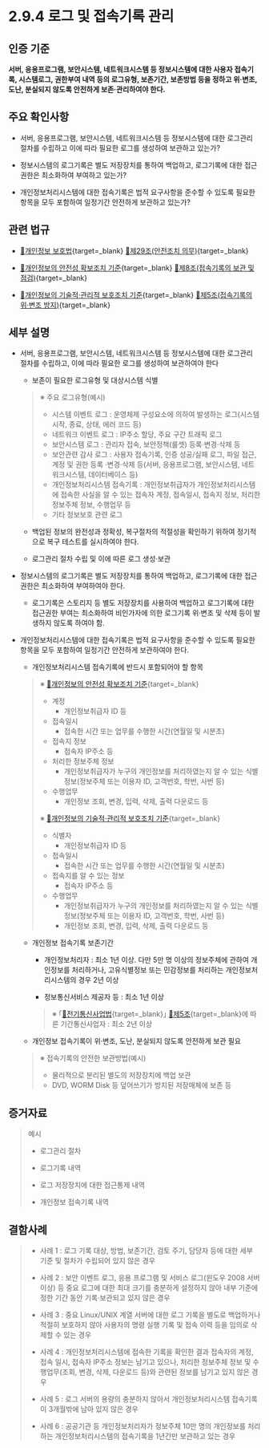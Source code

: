 # 2.9.4 로그 및 접속기록 관리

## 인증 기준

**서버, 응용프로그램, 보안시스템, 네트워크시스템 등 정보시스템에 대한 사용자 접속기록, 시스템로그, 권한부여 내역 등의 로그유형, 보존기간, 보존방법 등을 정하고 위·변조, 도난, 분실되지 않도록 안전하게 보존·관리하여야 한다.**

## 주요 확인사항

- 서버, 응용프로그램, 보안시스템, 네트워크시스템 등 정보시스템에 대한 로그관리 절차를 수립하고 이에 따라 필요한 로그를 생성하여 보관하고 있는가?

- 정보시스템의 로그기록은 별도 저장장치를 통하여 백업하고, 로그기록에 대한 접근권한은 최소화하여 부여하고 있는가?

- 개인정보처리시스템에 대한 접속기록은 법적 요구사항을 준수할 수 있도록 필요한 항목을 모두 포함하여 일정기간 안전하게 보관하고 있는가?

## 관련 법규

- [🔗개인정보 보호법][개인정보 보호법 제29조]{target=_blank} [🔗제29조(안전조치 의무)][개인정보 보호법 제29조 부분]{target=_blank}

- [🔗개인정보의 안전성 확보조치 기준][개인정보의 안전성 확보조치 기준 제8조]{target=_blank} [🔗제8조(접속기록의 보관 및 점검)][개인정보의 안전성 확보조치 기준 제8조]{target=_blank}

- [🔗개인정보의 기술적·관리적 보호조치 기준][개인정보의 기술적·관리적 보호조치 기준 제5조]{target=_blank} [🔗제5조(접속기록의 위·변조 방지)][개인정보의 기술적·관리적 보호조치 기준 제5조]{target=_blank}

## 세부 설명

- 서버, 응용프로그램, 보안시스템, 네트워크시스템 등 정보시스템에 대한 로그관리 절차를 수립하고, 이에 따라 필요한 로그를 생성하여 보관하여야 한다

    - 보존이 필요한 로그유형 및 대상시스템 식별
    >
    > ※ 주요 로그유형(예시)
    >
    > - 시스템 이벤트 로그 : 운영체제 구성요소에 의하여 발생하는 로그(시스템 시작, 종료, 상태, 에러 코드 등)
    > - 네트워크 이벤트 로그 : IP주소 할당, 주요 구간 트래픽 로그
    > - 보안시스템 로그 : 관리자 접속, 보안정책(룰셋) 등록·변경·삭제 등
    > - 보안관련 감사 로그 : 사용자 접속기록, 인증 성공/실패 로그, 파일 접근, 계정 및 권한 등록 ·변경·삭제 등(서버, 응용프로그램, 보안시스템, 네트워크시스템, 데이터베이스 등)
    > - 개인정보처리시스템 접속기록 : 개인정보취급자가 개인정보처리시스템에 접속한 사실을 알 수 있는 접속자 계정, 접속일시, 접속지 정보, 처리한 정보주체 정보, 수행업무 등
    > - 기타 정보보호 관련 로그

    - 백업된 정보의 완전성과 정확성, 복구절차의 적절성을 확인하기 위하여 정기적으로 복구 테스트를 실시하여야 한다.

    - 로그관리 절차 수립 및 이에 따른 로그 생성·보관

- 정보시스템의 로그기록은 별도 저장장치를 통하여 백업하고, 로그기록에 대한 접근권한은 최소화하여 부여하여야 한다.

    - 로그기록은 스토리지 등 별도 저장장치를 사용하여 백업하고 로그기록에 대한 접근권한 부여는 최소화하여 비인가자에 의한 로그기록 위·변조 및 삭제 등이 발생하지 않도록 하여야 함.

- 개인정보처리시스템에 대한 접속기록은 법적 요구사항을 준수할 수 있도록 필요한 항목을 모두 포함하여 일정기간 안전하게 보관하여야 한다.

    - 개인정보처리시스템 접속기록에 반드시 포함되어야 할 항목
    >
    > ※ [🔗개인정보의 안전성 확보조치 기준][개인정보의 안전성 확보조치 기준]{target=_blank}
    >
    > - 계정
    >     - 개인정보취급자 ID 등
    > - 접속일시
    >     - 접속한 시간 또는 업무를 수행한 시간(연월일 및 시분초)
    > - 접속지 정보
    >     - 접속자 IP주소 등
    > - 처리한 정보주체 정보
    >     - 개인정보취급자가 누구의 개인정보를 처리하였는지 알 수 있는 식별정보(정보주체 또는 이용자 ID, 고객번호, 학번, 사번 등)
    > - 수행업무
    >     - 개인정보 조회, 변경, 입력, 삭제, 출력 다운로드 등
    >
    > ※ [🔗개인정보의 기술적·관리적 보호조치 기준][개인정보의 기술적·관리적 보호조치 기준]{target=_blank}
    >
    > - 식별자
    >     - 개인정보취급자 ID 등
    > - 접속일시
    >     - 접속한 시간 또는 업무를 수행한 시간(연월일 및 시분초)
    > - 접속지를 알 수 있는 정보
    >     - 접속자 IP주소 등
    > - 수행업무
    >     - 개인정보취급자가 누구의 개인정보를 처리하였는지 알 수 있는 식별정보(정보주체 또는 이용자 ID, 고객번호, 학번, 사번 등)
    >     - 개인정보 조회, 변경, 입력, 삭제, 출력 다운로드 등

    - 개인정보 접속기록 보존기간

        - 개인정보처리자 : 최소 1년 이상. 다만 5만 명 이상의 정보주체에 관하여 개인정보를 처리하거나, 고유식별정보 또는 민감정보를 처리하는 개인정보처리시스템의 경우 2년 이상

        - 정보통신서비스 제공자 등 : 최소 1년 이상
        >
        > ※ ｢[🔗전기통신사업법][전기통신사업법 제5조]{target=_blank}｣ [🔗제5조][전기통신사업법 제5조 부분]{target=_blank}에 따른 기간통신사업자 : 최소 2년 이상

    - 개인정보 접속기록이 위·변조, 도난, 분실되지 않도록 안전하게 보관 필요
    >
    > ※ 접속기록의 안전한 보관방법(예시)
    >
    > - 물리적으로 분리된 별도의 저장장치에 백업 보관
    > - DVD, WORM Disk 등 덮어쓰기가 방지된 저장매체에 보존 등

## 증거자료

> 예시
>
> - 로그관리 절차
>
> - 로그기록 내역
>
> - 로그 저장장치에 대한 접근통제 내역
>
> - 개인정보 접속기록 내역

## 결함사례

> - 사례 1 : 로그 기록 대상, 방법, 보존기간, 검토 주기, 담당자 등에 대한 세부 기준 및 절차가 수립되어 있지 않은 경우
>
> - 사례 2 : 보안 이벤트 로그, 응용 프로그램 및 서비스 로그(윈도우 2008 서버 이상) 등 중요 로그에 대한 최대 크기를 충분하게 설정하지 않아 내부 기준에 정한 기간 동안 기록·보관되고 있지 않은 경우
>
> - 사례 3 : 중요 Linux/UNIX 계열 서버에 대한 로그 기록을 별도로 백업하거나 적절히 보호하지 않아 사용자의 명령 실행 기록 및 접속 이력 등을 임의로 삭제할 수 있는 경우
>
> - 사례 4 : 개인정보처리시스템에 접속한 기록을 확인한 결과 접속자의 계정, 접속 일시, 접속자 IP주소 정보는 남기고 있으나, 처리한 정보주체 정보 및 수행업무(조회, 변경, 삭제, 다운로드 등)와 관련된 정보를 남기고 있지 않은 경우
>
> - 사례 5 : 로그 서버의 용량의 충분하지 않아서 개인정보처리시스템 접속기록이 3개월밖에 남아 있지 않은 경우
>
> - 사례 6 : 공공기관 등 개인정보처리자가 정보주체 10만 명의 개인정보를 처리하는 개인정보처리시스템의 접속기록을 1년간만 보관하고 있는 경우

[개인정보 보호법 제29조]: https://www.law.go.kr/법령/개인정보보호법/(20200805,16930,20200204)/제29조 "개인정보 보호법 제29조"
[개인정보 보호법 제29조 부분]: https://www.law.go.kr/법령/개인정보보호법/제29조 "개인정보 보호법 제29조 부분"

[개인정보의 안전성 확보조치 기준 제8조]: https://www.law.go.kr/행정규칙/(개인정보보호위원회)개인정보의안전성확보조치기준/(2021-2,20210915)/제8조 "개인정보의 안전성 확보조치 기준 제8조"

[개인정보의 기술적·관리적 보호조치 기준 제5조]: https://www.law.go.kr/행정규칙/(개인정보보호위원회)개인정보의기술적·관리적보호조치기준/(2021-3,20210915)/제5조 "개인정보의 기술적·관리적 보호조치 기준 제5조"

[개인정보의 안전성 확보조치 기준]: https://www.law.go.kr/행정규칙/(개인정보보호위원회)개인정보의안전성확보조치기준 "개인정보의 안전성 확보조치 기준"

[개인정보의 기술적·관리적 보호조치 기준]: https://www.law.go.kr/행정규칙/(개인정보보호위원회)개인정보의기술적·관리적보호조치기준 "개인정보의 기술적·관리적 보호조치 기준"

[전기통신사업법 제5조]: https://www.law.go.kr/법령/전기통신사업법/(20220420,18477,20211019)/제5조 "전기통신사업법 제5조"
[전기통신사업법 제5조 부분]: https://www.law.go.kr/법령/전기통신사업법/제5조 "전기통신사업법 제5조 부분"
